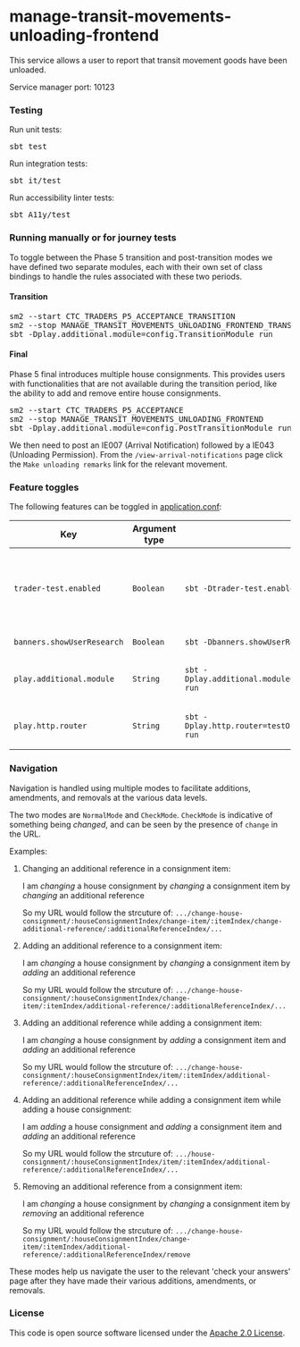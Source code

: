 
# manage-transit-movements-unloading-frontend

This service allows a user to report that transit movement goods have been unloaded.

Service manager port: 10123

### Testing

Run unit tests:
<pre>sbt test</pre>
Run integration tests:
<pre>sbt it/test</pre>
Run accessibility linter tests:
<pre>sbt A11y/test</pre>

### Running manually or for journey tests

To toggle between the Phase 5 transition and post-transition modes we have defined two separate modules, each with their own set of class bindings to handle the rules associated with these two periods.

#### Transition
<pre>
sm2 --start CTC_TRADERS_P5_ACCEPTANCE_TRANSITION
sm2 --stop MANAGE_TRANSIT_MOVEMENTS_UNLOADING_FRONTEND_TRANSITION
sbt -Dplay.additional.module=config.TransitionModule run
</pre>

#### Final
Phase 5 final introduces multiple house consignments. This provides users with functionalities that are not available during the transition period, like the ability to add and remove entire house consignments.
<pre>
sm2 --start CTC_TRADERS_P5_ACCEPTANCE
sm2 --stop MANAGE_TRANSIT_MOVEMENTS_UNLOADING_FRONTEND
sbt -Dplay.additional.module=config.PostTransitionModule run
</pre>

We then need to post an IE007 (Arrival Notification) followed by a IE043 (Unloading Permission). From the `/view-arrival-notifications` page click the `Make unloading remarks` link for the relevant movement.
### Feature toggles

The following features can be toggled in [application.conf](conf/application.conf):

| Key                        | Argument type | sbt                                                            | Description                                                                                                                                                                                    |
|----------------------------|---------------|----------------------------------------------------------------|------------------------------------------------------------------------------------------------------------------------------------------------------------------------------------------------|
| `trader-test.enabled`      | `Boolean`     | `sbt -Dtrader-test.enabled=true run`                           | If enabled, this will override the behaviour of the "Is this page not working properly?" and "feedback" links. This is so we can receive feedback in the absence of Deskpro in `externaltest`. |
| `banners.showUserResearch` | `Boolean`     | `sbt -Dbanners.showUserResearch=true run`                      | Controls whether or not we show the user research banner.                                                                                                                                      |
| `play.additional.module`   | `String`      | `sbt -Dplay.additional.module=config.PostTransitionModule run` | Controls which module (TransitionModule or PostTransitionModule) we bind to the application at start-up.                                                                                       |
| `play.http.router`         | `String`      | `sbt -Dplay.http.router=testOnlyDoNotUseInAppConf.Routes run`  | Controls which router is used for the application, either `prod.Routes` or `testOnlyDoNotUseInAppConf.Routes`                                                                                  |

### Navigation

Navigation is handled using multiple modes to facilitate additions, amendments, and removals at the various data levels.

The two modes are `NormalMode` and `CheckMode`. `CheckMode` is indicative of something being *changed*, and can be seen by the presence of `change` in the URL.

Examples:
1. Changing an additional reference in a consignment item:
   
   I am *changing* a house consignment by *changing* a consignment item by *changing* an additional reference
   
   So my URL would follow the strcuture of: `.../change-house-consignment/:houseConsignmentIndex/change-item/:itemIndex/change-additional-reference/:additionalReferenceIndex/...`
2. Adding an additional reference to a consignment item:
   
   I am *changing* a house consignment by *changing* a consignment item by *adding* an additional reference
   
   So my URL would follow the strcuture of: `.../change-house-consignment/:houseConsignmentIndex/change-item/:itemIndex/additional-reference/:additionalReferenceIndex/...`
3. Adding an additional reference while adding a consignment item:
   
   I am *changing* a house consignment by *adding* a consignment item and *adding* an additional reference
   
   So my URL would follow the strcuture of: `.../change-house-consignment/:houseConsignmentIndex/item/:itemIndex/additional-reference/:additionalReferenceIndex/...`
4. Adding an additional reference while adding a consignment item while adding a house consignment:
   
   I am *adding* a house consignment and *adding* a consignment item and *adding* an additional reference
   
   So my URL would follow the strcuture of: `.../house-consignment/:houseConsignmentIndex/item/:itemIndex/additional-reference/:additionalReferenceIndex/...`
5. Removing an additional reference from a consignment item:
   
   I am *changing* a house consignment by *changing* a consignment item by *removing* an additional reference
   
   So my URL would follow the strcuture of: `.../change-house-consignment/:houseConsignmentIndex/change-item/:itemIndex/additional-reference/:additionalReferenceIndex/remove`

These modes help us navigate the user to the relevant 'check your answers' page after they have made their various additions, amendments, or removals.

### License

This code is open source software licensed under the [Apache 2.0 License]("http://www.apache.org/licenses/LICENSE-2.0.html").
